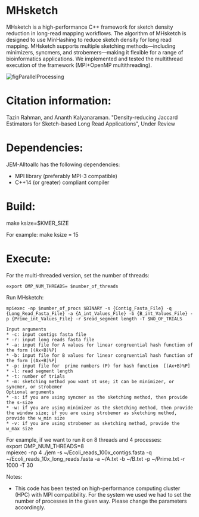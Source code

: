 # MHsketch
MHsketch is a high-performance C++ framework for sketch density reduction in long-read mapping workflows. The algorithm of MHsketch is designed to use MinHashing to reduce sketch density for long read mapping. MHsketch supports multiple sketching methods—including minimizers, syncmers, and strobemers—making it flexible for a range of bioinformatics applications. We implemented and tested the multithread execution of the framework (MPI+OpenMP multithreading). 

![figParallelProcessing](https://github.com/user-attachments/assets/c2ffe14b-891e-407f-a804-0c71e14351b1)


# Citation information:
Tazin Rahman, and Ananth Kalyanaraman. "Density-reducing Jaccard Estimators for
Sketch-based Long Read Applications", Under Review

# Dependencies:
JEM-Alltoallc has the following dependencies:

* MPI library (preferably MPI-3 compatible)
* C++14 (or greater) compliant compiler

# Build:
make ksize=$KMER_SIZE

For example:
make ksize = 15

# Execute:
For the multi-threaded version, set the number of threads:
```
export OMP_NUM_THREADS= $number_of_threads
```
Run MHsketch:
```
mpiexec -np $number_of_procs $BINARY -s {Contig_Fasta_File} -q {Long_Read_Fasta_File} -a {A_int_Values_File} -b {B_int_Values_File} -p {Prime_int_Values_File} -r $read_segment length -T $NO_OF_TRIALS
```
```
Input arguments 
* -c: input contigs fasta file
* -r: input long reads fasta file
* -a: input file for A values for linear congruential hash function of the form [(Ax+B)%P]
* -b: input file for B values for linear congruential hash function of the form [(Ax+B)%P]
* -p: input file for  prime numbers (P) for hash function  [(Ax+B)%P]
* -l: read segment length
* -t: number of trials
* -m: sketching method you want ot use; it can be minimizer, or syncmer, or strobemer
Optional arguments
* -s: if you are using syncmer as the sketching method, then provide the s-size
* -w: if you are using minimizer as the sketching method, then provide the window size; if you are using strobemer as sketching method, provide the w_min size
* -v: if you are using strobemer as sketching method, provide the w_max size
```

For example, if we want to run it on 8 threads and 4 processes:  
export OMP_NUM_THREADS=8  
mpiexec -np 4 ./jem -s ~/Ecoli_reads_100x_contigs.fasta -q ~/Ecoli_reads_10x_long_reads.fasta -a ~/A.txt -b ~/B.txt -p ~/Prime.txt -r 1000 -T 30

Notes:
* This code has been tested on high-performance computing cluster (HPC) with MPI compatibility. For the system we used we had to set the number of processes in the given way. Please change the parameters accordingly.

